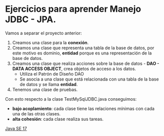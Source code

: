 # Ejercicios para aprender Manejo JDBC - JPA.

Vamos a separar el proyecto anterior:

1. Creamos una clase para la **conexión**.
2. Creamos una clase que representa una tabla de la base de datos, por este motivo es  dominio, **entidad** porque es una representación de la base de datos.
3. Creamos una clase que realiza acciones sobre la base de datos - **DAO - DATA ACCESS OBJECT**, crea objetos de acceso a los datos.
  	- Utiliza el Patrón de Diseño DAO   
  	- Se asocia a una clase que está relacionada con una tabla de la base de datos y se llama **entidad**.
4. Tenemos una clase de pruebas.

Con esto respecto a la clase TestMySqlJDBC.java conseguimos: 

- **bajo acoplamiento**: cada clase tiene las relaciones mínimas con cada una de las otras clases.
- **alta cohesión**: cada clase realiza sus tareas.

[Java SE 17](https://docs.oracle.com/en/java/javase/17/books.html)